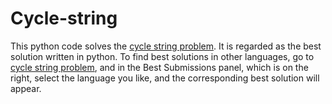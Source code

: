 # Cycle-string
This python code solves the [cycle string problem](https://www.hackerearth.com/problem/algorithm/cycle-string/). It is regarded as the best solution written in python. To find best solutions in other languages, go to [cycle string problem](https://www.hackerearth.com/problem/algorithm/cycle-string/), and in the Best Submissions panel, which is on the right, select the language you like, and the corresponding best solution will appear.
